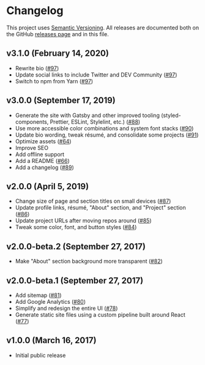 # Changelog

This project uses [Semantic Versioning](https://semver.org/). All releases are documented both on the GitHub [releases page](https://github.com/pdhoopr/website/releases) and in this file.

## v3.1.0 (February 14, 2020)

- Rewrite bio ([#97](https://github.com/pdhoopr/website/issues/97))
- Update social links to include Twitter and DEV Community ([#97](https://github.com/pdhoopr/website/issues/97))
- Switch to npm from Yarn ([#97](https://github.com/pdhoopr/website/issues/88))

## v3.0.0 (September 17, 2019)

- Generate the site with Gatsby and other improved tooling (styled-components, Prettier, ESLint, Stylelint, etc.) ([#88](https://github.com/pdhoopr/website/issues/88))
- Use more accessible color combinations and system font stacks ([#90](https://github.com/pdhoopr/website/issues/90))
- Update bio wording, tweak résumé, and consolidate some projects ([#91](https://github.com/pdhoopr/website/issues/91))
- Optimize assets ([#64](https://github.com/pdhoopr/website/issues/64))
- Improve SEO
- Add offline support
- Add a README ([#66](https://github.com/pdhoopr/website/issues/66))
- Add a changelog ([#89](https://github.com/pdhoopr/website/issues/89))

## v2.0.0 (April 5, 2019)

- Change size of page and section titles on small devices ([#87](https://github.com/pdhoopr/website/pull/87))
- Update profile links, résumé, "About" section, and "Project" section ([#86](https://github.com/pdhoopr/website/pull/86))
- Update project URLs after moving repos around ([#85](https://github.com/pdhoopr/website/pull/85))
- Tweak some color, font, and button styles ([#84](https://github.com/pdhoopr/website/pull/84))

## v2.0.0-beta.2 (September 27, 2017)

- Make "About" section background more transparent ([#82](https://github.com/pdhoopr/website/pull/82))

## v2.0.0-beta.1 (September 27, 2017)

- Add sitemap ([#81](https://github.com/pdhoopr/website/pull/81))
- Add Google Analytics ([#80](https://github.com/pdhoopr/website/pull/80))
- Simplify and redesign the entire UI ([#78](https://github.com/pdhoopr/website/pull/78))
- Generate static site files using a custom pipeline built around React ([#77](https://github.com/pdhoopr/website/pull/77))

## v1.0.0 (March 16, 2017)

- Initial public release
